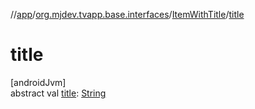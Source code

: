 //[app](../../../index.md)/[org.mjdev.tvapp.base.interfaces](../index.md)/[ItemWithTitle](index.md)/[title](title.md)

# title

[androidJvm]\
abstract val [title](title.md): [String](https://kotlinlang.org/api/latest/jvm/stdlib/kotlin/-string/index.html)
